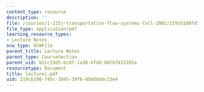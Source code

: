 ```yaml
---
content_type: resource
description: ''
file: /courses/1-225j-transportation-flow-systems-fall-2002/219cb100f45c384538f605688ebc13e4_lecture1.pdf
file_type: application/pdf
learning_resource_types:
- Lecture Notes
ocw_type: OCWFile
parent_title: Lecture Notes
parent_type: CourseSection
parent_uid: b2cc19d5-bc0f-1a38-bfdd-087bf813393a
resourcetype: Document
title: lecture1.pdf
uid: 219cb100-f45c-3845-38f6-05688ebc13e4
---
```

